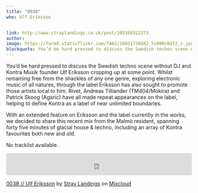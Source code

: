 ```yaml
---
title: "0038"
who: Ulf Eriksson


link: http://www.straylandings.co.uk/post/105350322373
author:
image: https://farm8.staticflickr.com/7462/16021726582_7c090c6df2_z.jpg
blockquote: You’d be hard pressed to discuss the Swedish techno scene without DJ and Kontra Musik founder Ulf Eriksson cropping up at some point. Whilst remaining free from the shackles of any one genre, exploring electronic music of all natures, through the label Eriksson has also sought to promote those artists local to him. Rivet, Andreas Tilliander (TM404/Mokira) and Patrick Skoog (Agaric) have all made repeat appearances on the label, helping to define Kontra as a label of near unlimited boundaries.
---
```


You’d be hard pressed to discuss the Swedish techno scene without DJ and Kontra Musik founder Ulf Eriksson cropping up at some point. Whilst remaining free from the shackles of any one genre, exploring electronic music of all natures, through the label Eriksson has also sought to promote those artists local to him. Rivet, Andreas Tilliander (TM404/Mokira) and Patrick Skoog (Agaric) have all made repeat appearances on the label, helping to define Kontra as a label of near unlimited boundaries.

With an extended feature on Eriksson and the label currently in the works, we decided to share this recent mix from the Malmö resident, spanning forty five minutes of glacial house & techno, including an array of Kontra favourites both new and old.

No tracklist available.

<iframe frameborder="0" height="60" src="https://www.mixcloud.com/widget/iframe/?feed=http%3A%2F%2Fwww.mixcloud.com%2Fstraylandings%2F0038-ulf-eriksson%2F&amp;mini=1&amp;embed_uuid=8634e341-d633-42a3-b219-20b16458db1b&amp;replace=0&amp;hide_cover=1&amp;hide_artwork=1&amp;embed_type=widget_standard&amp;hide_tracklist=1" width="100%"></iframe>

[0038 // Ulf Eriksson](http://www.mixcloud.com/straylandings/0038-ulf-eriksson/?utm_source=widget&amp;utm_medium=web&amp;utm_campaign=base_links&amp;utm_term=resource_link) by [Stray Landings](http://www.mixcloud.com/straylandings/?utm_source=widget&amp;utm_medium=web&amp;utm_campaign=base_links&amp;utm_term=profile_link) on [ Mixcloud](http://www.mixcloud.com/?utm_source=widget&utm_medium=web&utm_campaign=base_links&utm_term=homepage_link)